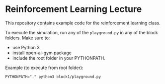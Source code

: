 # Reinforcement Learning Lecture

This repository contains example code for the reinforcement learning class.

To execute the simulation, run any of the `playground.py` in any of the block folders.
Make sure to:
- use Python 3
- install open-ai-gym package
- include the root folder in your PYTHONPATH.

Example (to execute from root folder):

```
PYTHONPATH="." python3 block1/playground.py
```
